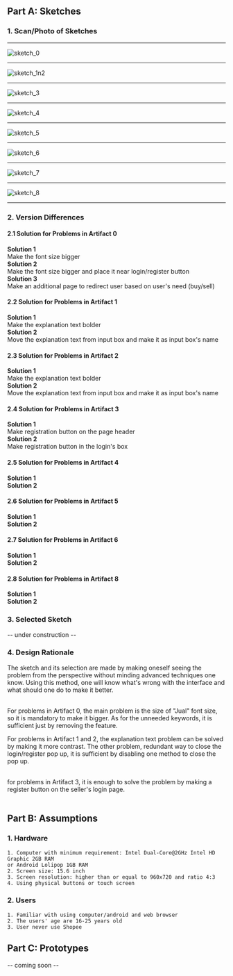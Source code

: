 ## Part A: Sketches

### 1. Scan/Photo of Sketches
---

![sketch_0](image/sketch_0.png)

---

![sketch_1n2](image/sketch_1n2.png)

---

![sketch_3](image/sketch_3.png)

---

![sketch_4](image/sketch_4.png)

---

![sketch_5](image/sketch_5.png)

---

![sketch_6](image/sketch_6.png)

---

![sketch_7](image/sketch_7.png)

---

![sketch_8](image/sketch_8.png)

---
### 2. Version Differences
#### 2.1 Solution for Problems in Artifact 0
**Solution 1** <br/>
Make the font size bigger <br/>
**Solution 2**<br/>
Make the font size bigger and place it near login/register button<br/>
**Solution 3**<br/>
Make an additional page to redirect user based on user's need (buy/sell)<br/>

#### 2.2 Solution for Problems in Artifact 1
**Solution 1**<br/>
Make the explanation text bolder<br/>
**Solution 2**<br/>
Move the explanation text from input box and make it as input box's name<br/>

#### 2.3 Solution for Problems in Artifact 2
**Solution 1**<br/>
Make the explanation text bolder<br/>
**Solution 2**<br/>
Move the explanation text from input box and make it as input box's name<br/>

#### 2.4 Solution for Problems in Artifact 3
**Solution 1**<br/>
Make registration button on the page header<br/>
**Solution 2**<br/>
Make registration button in the login's box<br/>

#### 2.5 Solution for Problems in Artifact 4
**Solution 1**<br/>
**Solution 2**<br/>

#### 2.6 Solution for Problems in Artifact 5
**Solution 1**<br/>
**Solution 2**<br/>

#### 2.7 Solution for Problems in Artifact 6
**Solution 1**<br/>
**Solution 2**<br/>

#### 2.8 Solution for Problems in Artifact 8
**Solution 1**<br/>
**Solution 2**<br/>

### 3. Selected Sketch
-- under construction --

### 4. Design Rationale
The sketch and its selection are made by making oneself seeing the problem from the perspective without minding advanced techniques one know. Using this method, one will know what's wrong with the interface and what should one do to make it better.<br/><br/>

For problems in Artifact 0, the main problem is the size of "Jual" font size, so it is mandatory to make it bigger. As for the unneeded keywords, it is sufficient just by removing the feature.

For problems in Artifact 1 and 2, the explanation text problem can be solved by making it more contrast. The other problem, redundant way to close the login/register pop up, it is sufficient by disabling one method to close the pop up.<br/><br/>

for problems in Artifact 3, it is enough to solve the problem by making a register button on the seller's login page.<br/><br/>


## Part B: Assumptions
### 1. Hardware
```
1. Computer with minimum requirement: Intel Dual-Core@2GHz Intel HD Graphic 2GB RAM
or Android Lolipop 1GB RAM
2. Screen size: 15.6 inch
3. Screen resolution: higher than or equal to 960x720 and ratio 4:3
4. Using physical buttons or touch screen
```

### 2. Users
```
1. Familiar with using computer/android and web browser
2. The users' age are 16-25 years old
3. User never use Shopee
```

## Part C: Prototypes
-- coming soon --
